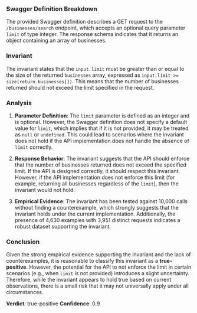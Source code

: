 ### Swagger Definition Breakdown
The provided Swagger definition describes a GET request to the `/businesses/search` endpoint, which accepts an optional query parameter `limit` of type integer. The response schema indicates that it returns an object containing an array of businesses.

### Invariant
The invariant states that the `input.limit` must be greater than or equal to the size of the returned `businesses` array, expressed as `input.limit >= size(return.businesses[])`. This means that the number of businesses returned should not exceed the limit specified in the request.

### Analysis
1. **Parameter Definition**: The `limit` parameter is defined as an integer and is optional. However, the Swagger definition does not specify a default value for `limit`, which implies that if it is not provided, it may be treated as `null` or `undefined`. This could lead to scenarios where the invariant does not hold if the API implementation does not handle the absence of `limit` correctly.

2. **Response Behavior**: The invariant suggests that the API should enforce that the number of businesses returned does not exceed the specified limit. If the API is designed correctly, it should respect this invariant. However, if the API implementation does not enforce this limit (for example, returning all businesses regardless of the `limit`), then the invariant would not hold.

3. **Empirical Evidence**: The invariant has been tested against 10,000 calls without finding a counterexample, which strongly suggests that the invariant holds under the current implementation. Additionally, the presence of 4,630 examples with 3,951 distinct requests indicates a robust dataset supporting the invariant.

### Conclusion
Given the strong empirical evidence supporting the invariant and the lack of counterexamples, it is reasonable to classify this invariant as a **true-positive**. However, the potential for the API to not enforce the limit in certain scenarios (e.g., when `limit` is not provided) introduces a slight uncertainty. Therefore, while the invariant appears to hold true based on current observations, there is a small risk that it may not universally apply under all circumstances. 

**Verdict**: true-positive
**Confidence**: 0.9
